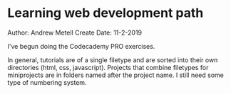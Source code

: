 # Learning web development path
Author: Andrew Metell
Create Date: 11-2-2019

I've begun doing the Codecademy PRO exercises.

In general, tutorials are of a single filetype and are sorted into their own directories (html, css, javascript).
Projects that combine filetypes for miniprojects are in folders named after the project name.
I still need some type of numbering system.

